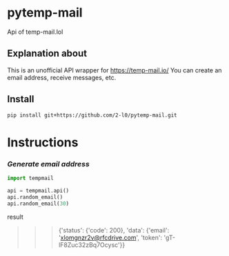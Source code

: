 # pytemp-mail
Api of temp-mail.lol

## Explanation about
This is an unofficial API wrapper for https://temp-mail.io/
You can create an email address, receive messages, etc.

## Install
`pip install git+https://github.com/2-l0/pytemp-mail.git`

# Instructions
### *Generate email address*
```py
import tempmail

api = tempmail.api()
api.random_email()
api.random_email(30)
```
result
>>> {'status': {'code': 200}, 'data': {'email': 'xlomgnzr2v@rfcdrive.com', 'token': 'gT-lF8Zuc32zBq7Ocysc'}}
